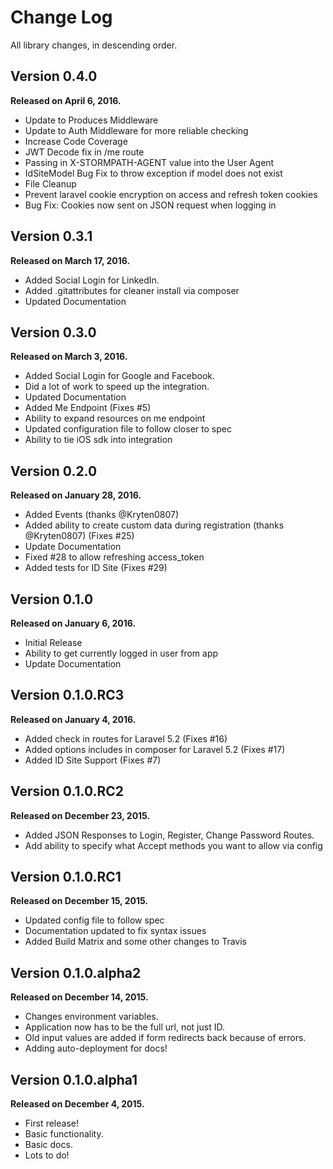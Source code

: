 Change Log
==========

All library changes, in descending order.

Version 0.4.0
-------------

**Released on April 6, 2016.**

- Update to Produces Middleware
- Update to Auth Middleware for more reliable checking
- Increase Code Coverage
- JWT Decode fix in /me route
- Passing in X-STORMPATH-AGENT value into the User Agent
- IdSiteModel Bug Fix to throw exception if model does not exist
- File Cleanup
- Prevent laravel cookie encryption on access and refresh token cookies
- Bug Fix: Cookies now sent on JSON request when logging in


Version 0.3.1
-------------

**Released on March 17, 2016.**

- Added Social Login for LinkedIn.
- Added .gitattributes for cleaner install via composer
- Updated Documentation

Version 0.3.0
-------------

**Released on March 3, 2016.**

- Added Social Login for Google and Facebook.
- Did a lot of work to speed up the integration.
- Updated Documentation
- Added Me Endpoint (Fixes #5)
- Ability to expand resources on me endpoint
- Updated configuration file to follow closer to spec
- Ability to tie iOS sdk into integration

Version 0.2.0
-------------

**Released on January 28, 2016.**

- Added Events (thanks @Kryten0807)
- Added ability to create custom data during registration (thanks @Kryten0807) (Fixes #25)
- Update Documentation
- Fixed #28 to allow refreshing access_token
- Added tests for ID Site (Fixes #29)

Version 0.1.0
-------------

**Released on January 6, 2016.**

- Initial Release
- Ability to get currently logged in user from app
- Update Documentation

Version 0.1.0.RC3
-----------------

**Released on January 4, 2016.**

- Added check in routes for Laravel 5.2 (Fixes #16)
- Added options includes in composer for Laravel 5.2 (Fixes #17)
- Added ID Site Support (Fixes #7)

Version 0.1.0.RC2
-----------------

**Released on December 23, 2015.**

- Added JSON Responses to Login, Register, Change Password Routes.
- Add ability to specify what Accept methods you want to allow via config


Version 0.1.0.RC1
-----------------

**Released on December 15, 2015.**

- Updated config file to follow spec
- Documentation updated to fix syntax issues
- Added Build Matrix and some other changes to Travis


Version 0.1.0.alpha2
--------------------

**Released on December 14, 2015.**

- Changes environment variables.
- Application now has to be the full url, not just ID.
- Old input values are added if form redirects back because of errors.
- Adding auto-deployment for docs!

Version 0.1.0.alpha1
--------------------

**Released on December 4, 2015.**

- First release!
- Basic functionality.
- Basic docs.
- Lots to do!
